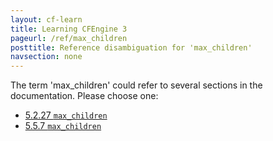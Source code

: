 ```yaml
---
layout: cf-learn
title: Learning CFEngine 3
pageurl: /ref/max_children
posttitle: Reference disambiguation for 'max_children'
navsection: none
---
```


The term 'max_children' could refer to several sections in the documentation. Please choose one:

- [5.2.27 <code>max_children</code>](https://cfengine.com/manuals/cf3-Reference#max_children-in-agent)
- [5.5.7 <code>max_children</code>](https://cfengine.com/manuals/cf3-Reference#max_children-in-runagent)
